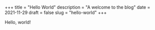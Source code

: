 +++
title = "Hello World"
description = "A welcome to the blog"
date = 2021-11-29
draft = false
slug = "hello-world"
+++

Hello, world!
